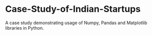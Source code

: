 # Case-Study-of-Indian-Startups
A case study demonstrating usage of Numpy, Pandas and Matplotlib libraries in Python.
